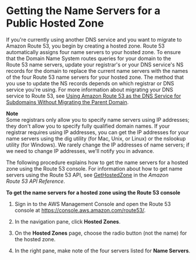 # Getting the Name Servers for a Public Hosted Zone<a name="GetInfoAboutHostedZone"></a>

If you're currently using another DNS service and you want to migrate to Amazon Route 53, you begin by creating a hosted zone\. Route 53 automatically assigns four name servers to your hosted zone\. To ensure that the Domain Name System routes queries for your domain to the Route 53 name servers, update your registrar's or your DNS service's NS records for the domain to replace the current name servers with the names of the four Route 53 name servers for your hosted zone\. The method that you use to update the NS records depends on which registrar or DNS service you're using\. For more information about migrating your DNS service to Route 53, see [Using Amazon Route 53 as the DNS Service for Subdomains Without Migrating the Parent Domain](creating-migrating.md)\.

**Note**  
Some registrars only allow you to specify name servers using IP addresses; they don't allow you to specify fully qualified domain names\. If your registrar requires using IP addresses, you can get the IP addresses for your name servers using the dig utility \(for Mac, Unix, or Linux\) or the nslookup utility \(for Windows\)\. We rarely change the IP addresses of name servers; if we need to change IP addresses, we'll notify you in advance\.

The following procedure explains how to get the name servers for a hosted zone using the Route 53 console\. For information about how to get name servers using the Route 53 API, see [GetHostedZone](http://docs.aws.amazon.com/Route53/latest/APIReference/API_GetHostedZone.html) in the *Amazon Route 53 API Reference*\. 

**To get the name servers for a hosted zone using the Route 53 console**

1. Sign in to the AWS Management Console and open the Route 53 console at [https://console\.aws\.amazon\.com/route53/](https://console.aws.amazon.com/route53/)\.

1. In the navigation pane, click **Hosted Zones**\.

1. On the **Hosted Zones** page, choose the radio button \(not the name\) for the hosted zone\.

1. In the right pane, make note of the four servers listed for **Name Servers**\.